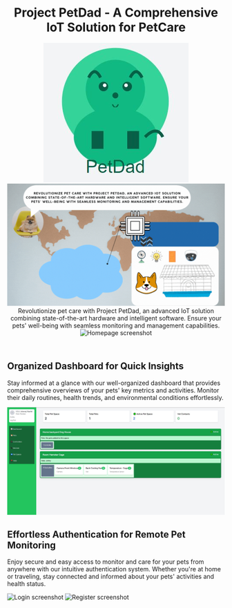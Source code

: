 <header>
    <h1 class="text-3xl font-semibold text-green-500">
        Project PetDad - A Comprehensive IoT Solution for PetCare
    </h1>
    <div align="center"> 
    <img  src="./petdad-logo.JPG" alt="Logo"/>
        <img  src="./resources/js/overview.gif" alt="Logo"/>
    </div>
    <div>
        Revolutionize pet care with Project PetDad, an advanced IoT solution combining state-of-the-art hardware and intelligent software. Ensure your pets' well-being with seamless monitoring and management capabilities.
    </div>
    <img src="./readme assets/homepage.jpg" alt="Homepage screenshot">
</header>
<section>
    <h2>Organized Dashboard for Quick Insights</h2>
    <p class="text-gray-600 leading-relaxed">
        Stay informed at a glance with our well-organized dashboard that provides comprehensive overviews of your pets' key metrics and activities. Monitor their daily routines, health trends, and environmental conditions effortlessly.
    </p>
    <img src="./readme assets/dashboard.JPG" alt="Dashboard screenshot">
</section>
<section>
    <h2>Effortless Authentication for Remote Pet Monitoring</h2>
    <p class="text-gray-600 leading-relaxed">
        Enjoy secure and easy access to monitor and care for your pets from anywhere with our intuitive authentication system. Whether you're at home or traveling, stay connected and informed about your pets' activities and health status.
    </p>
    <img src="./readme assets/login.jpg" alt="Login screenshot">
    <img src="./readme assets/register.jpg" alt="Register screenshot">
</section>

